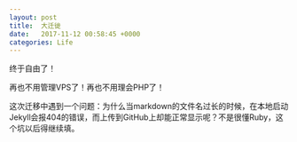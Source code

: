 ```yaml
---
layout: post
title:  大迁徙
date:   2017-11-12 00:58:45 +0000
categories: Life
---
```


终于自由了！

再也不用管理VPS了！再也不用理会PHP了！


这次迁移中遇到一个问题：为什么当markdown的文件名过长的时候，在本地启动Jekyll会报404的错误，而上传到GitHub上却能正常显示呢？不是很懂Ruby，这个坑以后得继续填。